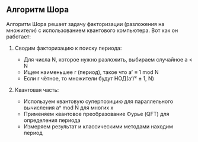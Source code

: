 ## Алгоритм Шора

Алгоритм Шора решает задачу факторизации (разложения на множители) с использованием квантового компьютера. Вот как он работает:

1. Сводим факторизацию к поиску периода:
   - Для числа N, которое нужно разложить, выбираем случайное a < N
   - Ищем наименьшее r (период), такое что aʳ ≡ 1 mod N
   - Если r чётное, то множители будут НОД(aʳ/² ± 1, N)

2. Квантовая часть:
   - Используем квантовую суперпозицию для параллельного вычисления aˣ mod N для многих x
   - Применяем квантовое преобразование Фурье (QFT) для определения периода
   - Измеряем результат и классическими методами находим период
